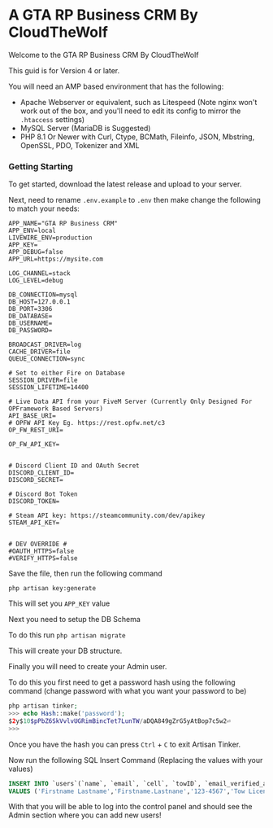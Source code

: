 # A GTA RP Business CRM By CloudTheWolf

Welcome to the GTA RP Business CRM By CloudTheWolf

This guid is for Version 4 or later.

You will need an AMP based environment that has the following:

 - Apache Webserver or equivalent, such as Litespeed (Note nginx won't work out of the box, and you'll need to edit its config to mirror the `.htaccess` settings)
 - MySQL Server (MariaDB is Suggested)
 - PHP 8.1 Or Newer with Curl, Ctype, BCMath, Fileinfo, JSON, Mbstring, OpenSSL, PDO, Tokenizer and XML


### Getting Starting
To get started, download the latest release and upload to your server.

Next, need to rename `.env.example` to `.env` then make change the following to match your needs:

```env
APP_NAME="GTA RP Business CRM"
APP_ENV=local
LIVEWIRE_ENV=production
APP_KEY=
APP_DEBUG=false
APP_URL=https://mysite.com

LOG_CHANNEL=stack
LOG_LEVEL=debug

DB_CONNECTION=mysql
DB_HOST=127.0.0.1
DB_PORT=3306
DB_DATABASE=
DB_USERNAME=
DB_PASSWORD=

BROADCAST_DRIVER=log
CACHE_DRIVER=file
QUEUE_CONNECTION=sync

# Set to either Fire on Database
SESSION_DRIVER=file
SESSION_LIFETIME=14400

# Live Data API from your FiveM Server (Currently Only Designed For OPFramework Based Servers)
API_BASE_URI=
# OPFW API Key Eg. https://rest.opfw.net/c3
OP_FW_REST_URI=

OP_FW_API_KEY=


# Discord Client ID and OAuth Secret
DISCORD_CLIENT_ID=
DISCORD_SECRET=

# Discord Bot Token
DISCORD_TOKEN=

# Steam API key: https://steamcommunity.com/dev/apikey
STEAM_API_KEY=


# DEV OVERRIDE #
#OAUTH_HTTPS=false
#VERIFY_HTTPS=false
```

Save the file, then run the following command

`php artisan key:generate`

This will set you `APP_KEY` value

Next you need to setup the DB Schema

To do this run
`php artisan migrate`

This will create your DB structure. 

Finally you will need to create your Admin user.

To do this you first need to get a password hash using the following command (change password with what you want your password to be)
```php
php artisan tinker;
>>> echo Hash::make('password');
$2y$10$pPbZ6SkVvlvUGRimBincTet7LunTW/aDQA849gZrG5yAtBop7c5w2⏎
>>> 
```

Once you have the hash you can press `Ctrl` + `C` to exit Artisan Tinker.

Now run the following SQL Insert Command (Replacing the values with your values)

```sql
INSERT INTO `users`(`name`, `email`, `cell`, `towID`, `email_verified_at`, `password`, `remember_token`, `created_at`, `updated_at`, `onDuty`, `cid`, `steamId`, `IsAdmin`, `disabled`)
VALUES ('Firstname Lastname','Firstname.Lastnane','123-4567','Tow Licence Plate',CURRENT_TIMESTAMP(),'$2y$10$pPbZ6SkVvlvUGRimAincTet7LunTW/aDQA849gZrG5yAtBop7c5w2',NULL,CURRENT_TIMESTAMP(),CURRENT_TIMESTAMP(),0,'Your CID','Your Steam FiveM ID',1,0)
```

With that you will be able to log into the control panel and should see the Admin section where you can add new users!
